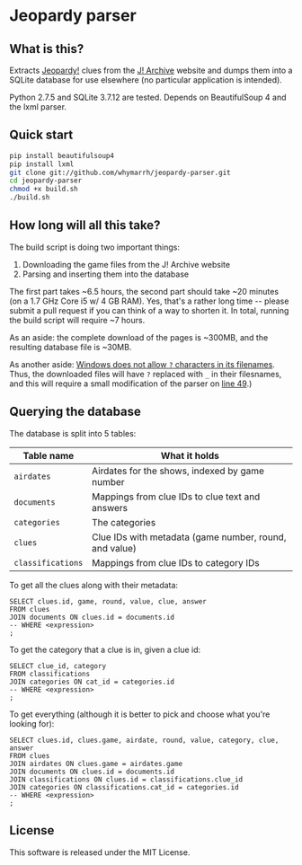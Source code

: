 Jeopardy parser
===============

What is this?
-------------

Extracts [Jeopardy!] clues from the [J! Archive] website and dumps them into a SQLite database for use elsewhere (no particular application is intended).

Python 2.7.5 and SQLite 3.7.12 are tested. Depends on BeautifulSoup 4 and the lxml parser.

Quick start
-----------

```bash
pip install beautifulsoup4
pip install lxml
git clone git://github.com/whymarrh/jeopardy-parser.git
cd jeopardy-parser
chmod +x build.sh
./build.sh
```

How long will all this take?
----------------------------

The build script is doing two important things:

1. Downloading the game files from the J! Archive website
2. Parsing and inserting them into the database

The first part takes ~6.5 hours, the second part should take ~20 minutes (on a 1.7 GHz Core i5 w/ 4 GB RAM). Yes, that's a rather long time -- please submit a pull request if you can think of a way to shorten it. In total, running the build script will require ~7 hours.

As an aside: the complete download of the pages is ~300MB, and the resulting database file is ~30MB.

As another aside: [Windows does not allow `?` characters in its filenames][1]. Thus, the downloaded files will have `?` replaced with `_` in their filesnames, and this will require a small modification of the parser on [line 49][2].)

Querying the database
---------------------

The database is split into 5 tables:

| Table name        | What it holds                                          |
| ----------------- | ------------------------------------------------------ |
| `airdates`        | Airdates for the shows, indexed by game number         |
| `documents`       | Mappings from clue IDs to clue text and answers        |
| `categories`      | The categories                                         |
| `clues`           | Clue IDs with metadata (game number, round, and value) |
| `classifications` | Mappings from clue IDs to category IDs                 |

To get all the clues along with their metadata:

    SELECT clues.id, game, round, value, clue, answer
    FROM clues
    JOIN documents ON clues.id = documents.id
    -- WHERE <expression>
    ;

To get the category that a clue is in, given a clue id:

    SELECT clue_id, category
    FROM classifications
    JOIN categories ON cat_id = categories.id
    -- WHERE <expression>
    ;

To get everything (although it is better to pick and choose what you're looking for):

    SELECT clues.id, clues.game, airdate, round, value, category, clue, answer
    FROM clues
    JOIN airdates ON clues.game = airdates.game
    JOIN documents ON clues.id = documents.id
    JOIN classifications ON clues.id = classifications.clue_id
    JOIN categories ON classifications.cat_id = categories.id
    -- WHERE <expression>
    ;

License
-------

This software is released under the MIT License.

  [Jeopardy!]:http://www.jeopardy.com/
  [J! Archive]:http://j-archive.com/
  [1]:http://msdn.microsoft.com/en-us/library/windows/desktop/aa365247(v=vs.85).aspx#naming_conventions
  [2]:https://github.com/whymarrh/jeopardy-parser/blob/master/parser.py#L49
